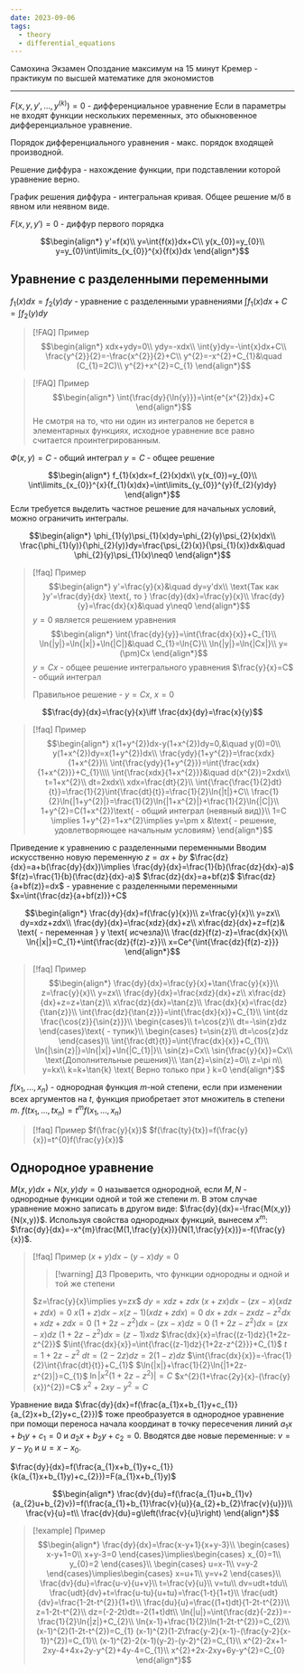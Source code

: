 ```yaml
---
date: 2023-09-06
tags:
  - theory
  - differential_equations
---
```

Самохина 
Экзамен
Опоздание максимум на 15 минут
Кремер - практикум по высшей математике для экономистов

---

$F(x,y,y',\dots,y^{(k)})=0$ - дифференциальное уравнение
Если в параметры не входят функции нескольких переменных, это обыкновенное дифференциальное уравнение.

Порядок дифференциального уравнения - макс. порядок входящей производной.

Решение диффура - нахождение функции, при подставлении которой уравнение верно.

График решения диффура - интегральная кривая.
Общее решение м/б в явном или неявном виде.

$F(x,y,y')=0$ - диффур первого порядка

$$\begin{align*}
y'=f(x)\\
y=\int{f(x)}dx+C\\
y(x_{0})=y_{0}\\
y=y_{0}\int\limits_{x_{0}}^{x}{f(x)}dx
\end{align*}$$
## Уравнение с разделенными переменными
$f_{1}(x)dx=f_{2}(y)dy$ - уравнение с разделенными уравнениями
$\int{f_{1}(x)}dx+C=\int{f_{2}(y)}dy$

> [!FAQ] Пример
> $$\begin{align*}
> xdx+ydy=0\\
> ydy=-xdx\\
> \int{y}dy=-\int{x}dx+C\\
> \frac{y^{2}}{2}=-\frac{x^{2}}{2}+C\\
> y^{2}=-x^{2}+C_{1}&\quad (C_{1}=2C)\\
> y^{2}+x^{2}=C_{1}
> \end{align*}$$

> [!FAQ] Пример
> $$\begin{align*}
> \int{\frac{dy}{\ln{y}}}=\int{e^{x^{2}}dx}+C
> \end{align*}$$
> Не смотря на то, что ни один из интегралов не берется в элементарных функциях, исходное уравнение все равно считается проинтегрированным.

$Ф(x,y)=C$ - общий интеграл
$y=C$ - общее решение

$$\begin{align*}
f_{1}(x)dx=f_{2}(x)dx\\
y(x_{0})=y_{0}\\
\int\limits_{x_{0}}^{x}{f_{1}(x)dx}=\int\limits_{y_{0}}^{y}{f_{2}(y)dy}
\end{align*}$$
Если требуется выделить частное решение для начальных условий, можно ограничить интегралы.

$$\begin{align*}
\phi_{1}(y)\psi_{1}(x)dy=\phi_{2}(y)\psi_{2}(x)dx\\
\frac{\phi_{1}(y)}{\phi_{2}(y)}dy=\frac{\psi_{2}(x)}{\psi_{1}(x)}dx&\quad \phi_{2}(y)\psi_{1}(x)\neq0
\end{align*}$$


> [!faq] Пример
> $$\begin{align*}
y'=\frac{y}{x}&\quad dy=y'dx\\
\text{Так как }y'=\frac{dy}{dx} \text{, то } \frac{dy}{dx}=\frac{y}{x}\\
\frac{dy}{y}=\frac{dx}{x}&\quad y\neq0
\end{align*}$$
>$y=0$ является решением уравнения
>$$\begin{align*}
\int{\frac{dy}{y}}=\int{\frac{dx}{x}}+C_{1}\\
\ln{|y|}=\ln{|x|}+\ln{|C|}&\quad C_{1}=\ln{C}\\
\ln{|y|}=\ln{|Cx|}\\
y=(\pm)Cx
\end{align*}$$
>$y=Cx$ - общее решение интегрального уравнения
>$\frac{y}{x}=C$ - общий интеграл
>
>Правильное решение - $y=Cx,\:x=0$

$$\frac{dy}{dx}=\frac{y}{x}\iff \frac{dx}{dy}=\frac{x}{y}$$

> [!faq] Пример
> $$\begin{align*}
x(1+y^{2})dx-y(1+x^{2})dy=0,&\quad y(0)=0\\
y(1+x^{2})dy=x(1+y^{2})dx\\
\frac{ydy}{1+y^{2}}=\frac{xdx}{1+x^{2}}\\
\int{\frac{ydy}{1+y^{2}}}=\int{\frac{xdx}{1+x^{2}}}+C_{1}\\\\
\int{\frac{xdx}{1+x^{2}}}&\quad d(x^{2})=2xdx\\
t=1+x^{2}\\
dt=2xdx\\
xdx=\frac{dt}{2}\\
\int{\frac{\frac{1}{2}dt}{t}}=\frac{1}{2}\int{\frac{dt}{t}}=\frac{1}{2}\ln{|t|}+C\\
\frac{1}{2}\ln{|1+y^{2}|}=\frac{1}{2}\ln{|1+x^{2}|}+\frac{1}{2}\ln{|C|}\\
1+y^{2}=C(1+x^{2})\text{ - общий интеграл (неявный вид)}\\
1=C \implies 1+y^{2}=1+x^{2}\implies y=\pm x &\text{ - решение, удовлетворяющее начальным условиям}
\end{align*}$$

Приведение к уравнению с разделенными переменными
Вводим искусственно новую переменную
$z=ax+by$
$\frac{dz}{dx}=a+b(\frac{dy}{dx})\implies \frac{dy}{dx}=\frac{1}{b}(\frac{dz}{dx}-a)$
$f(z)=\frac{1}{b}(\frac{dz}{dx}-a)$
$\frac{dz}{dx}=a+bf(z)$
$\frac{dz}{a+bf(z)}=dx$ - уравнение с разделенными переменными
$x=\int{\frac{dz}{a+bf(z)}}+C$

$$\begin{align*}
\frac{dy}{dx}=f(\frac{y}{x})\\
z=\frac{y}{x}\\
y=zx\\
dy=xdz+zdx\\
\frac{dy}{dx}=\frac{xdz}{dx}+z\\
x\frac{dz}{dx}+z=f(z)& \text{ - переменная } y \text{ исчезла}\\
\frac{dz}{f(z)-z}=\frac{dx}{x}\\
\ln{|x|}=C_{1}+\int{\frac{dz}{f(z)-z}}\\
x=Ce^{\int{\frac{dz}{f(z)-z}}}
\end{align*}$$


> [!faq] Пример
> $$\begin{align*}
\frac{dy}{dx}=\frac{y}{x}+\tan{\frac{y}{x}}\\
z=\frac{y}{x}\\
y=zx\\
\frac{dy}{dx}=\frac{xdz}{dx}+z\\
x\frac{dz}{dx}+z=z+\tan{z}\\
x\frac{dz}{dx}=\tan{z}\\
\frac{dx}{x}=\frac{dz}{\tan{z}}\\
\int{\frac{dz}{\tan{z}}}=\int{\frac{dx}{x}}+C_{1}\\
\int{dz \frac{\cos{z}}{\sin{z}}}\\
\begin{cases}\\
t=\cos{z}\\
dt=-\sin{z}dz
\end{cases}\text{ - тупик}\\
\begin{cases}
t=\sin{z}\\
dt=\cos{z}dz
\end{cases}\\
\int{\frac{dt}{t}}=\int{\frac{dx}{x}}+C_{1}\\
\ln{|\sin{z}|}=\ln{|x|}+\ln{|C_{1}|}\\
\sin{z}=Cx\\
\sin{\frac{y}{x}}=Cx\\
\text{Дополнительные решения}\\
\tan{z}=\sin{z}=0\\
z=\pi n\\
y=kx\\
k=k+\tan{k} \text{ Верно только при } k=0
\end{align*}$$

$f(x_{1},\dots,x_{n})$ - однородная функция $m$-ной степени, если при изменении всех аргументов на $t$, функция приобретает этот множитель в степени $m$.
$f(tx_{1},\dots,tx_{n})=t^{m}f(x_{1},\dots,x_{n})$

> [!faq] Пример
> $f(\frac{y}{x})$
> $f(\frac{ty}{tx})=f(\frac{y}{x})=t^{0}f(\frac{y}{x})$

## Однородное уравнение
$M(x,y)dx+N(x,y)dy=0$ называется однородной, если $M,N$ - однородные функции одной и той же степени $m$. В этом случае уравнение можно записать в другом виде: $\frac{dy}{dx}=-\frac{M(x,y)}{N(x,y)}$. Используя свойства однородных функций, вынесем $x^{m}$: $\frac{dy}{dx}=-x^{m}\frac{M(1,\frac{y}{x})}{N(1,\frac{y}{x})}=-f(\frac{y}{x})$.


> [!faq] Пример
> $(x+y)dx-(y-x)dy=0$
> 
> > [!warning] ДЗ
> > Проверить, что функции однородны и одной и той же степени
> 
> $z=\frac{y}{x}\implies y=zx$
$dy=xdz+zdx$
$(x+zx)dx-(zx-x)(xdz+zdx)=0$
$x(1+z)dx-x(z-1)(xdz+zdx)=0$
$dx+zdx-zxdz-z^{2}dx+xdz+zdx=0$
$(1+2z-z^{2})dx-(zx-x)dz=0$
$(1+2z-z^{2})dx=(zx-x)dz$
$(1+2z-z^{2})dx=(z-1)xdz$
$\frac{dx}{x}=\frac{(z-1)dz}{1+2z-z^{2}}$
$\int{\frac{dx}{x}}=\int{\frac{(z-1)dz}{1+2z-z^{2}}}+C_{1}$
$t=1+2z-z^{2}$
$dt=(2-2z)dz=2(1-z)dz$
$\int{\frac{dx}{x}}=-\frac{1}{2}\int{\frac{dt}{t}}+C_{1}$
$\ln{|x|}+\frac{1}{2}\ln{|1+2z-z^{2}|}=C_{1}$
$\ln{|x^{2}(1+2z-z^{2})|}=C$
$x^{2}(1+\frac{2y}{x}-(\frac{y}{x})^{2})=C$
$x^{2}+2xy-y^{2}=C$

Уравнение вида $\frac{dy}{dx}=f(\frac{a_{1}x+b_{1}y+c_{1}}{a_{2}x+b_{2}y+c_{2}})$ тоже преобразуется в однородное уравнение при помощи переноса начала координат в точку пересечения линий $a_{1}x+b_{1}y+c_{1}=0$ и $a_{2}x+b_{2}y+c_{2}=0$. Вводятся две новые переменные: $v=y-y_{0}$ и $u=x-x_{0}$.

$\frac{dy}{dx}=f(\frac{a_{1}x+b_{1}y+c_{1}}{k(a_{1}x+b_{1}y)+c_{2}})=F(a_{1}x+b_{1}y)$

$$\begin{align*}
\frac{dv}{du}=f(\frac{a_{1}u+b_{1}v}{a_{2}u+b_{2}v})=f(\frac{a_{1}+b_{1}\frac{v}{u}}{a_{2}+b_{2}\frac{v}{u}})\\
\frac{v}{u}=t\\
\frac{dv}{du}=g\left(\frac{v}{u}\right)
\end{align*}$$


> [!example] Пример
> $$\begin{align*}
\frac{dy}{dx}=\frac{x-y+1}{x+y-3}\\
\begin{cases}
x-y+1=0\\
x+y-3=0
\end{cases}\implies\begin{cases}
x_{0}=1\\
y_{0}=2
\end{cases}\\
\begin{cases}
u=x-1\\
v=y-2
\end{cases}\implies\begin{cases}
x=u+1\\
y=v+2
\end{cases}\\
\frac{dv}{du}=\frac{u-v}{u+v}\\
t=\frac{v}{u}\\
v=tu\\
dv=udt+tdu\\
\frac{udt}{dv}+t=\frac{u-tu}{u+tu}=\frac{1-t}{1+t}\\
\frac{udt}{dv}=\frac{1-2t-t^{2}}{1+t}\\
\frac{du}{u}=\frac{(1+t)dt}{1-2t-t^{2}}\\
z=1-2t-t^{2}\\
dz=(-2-2t)dt=-2(1+t)dt\\
\ln{|u|}=\int{\frac{dz}{-2z}}=-\frac{1}{2}\ln{|z|}+C_{2}\\
\ln{x-1}+\frac{1}{2}\ln{1-2t-t^{2}}=C_{2}\\
(x-1)^{2}(1-2t-t^{2})=C_{1}
(x-1)^{2}(1-2\frac{y-2}{x-1}-(\frac{y-2}{x-1})^{2})=C_{1}\\
(x-1)^{2}-2(x-1)(y-2)-(y-2)^{2}=C_{1}\\
x^{2}-2x+1-2xy-4+4x+2y-y^{2}+4y-4=C_{1}\\
x^{2}+2x-2xy+6y-y^{2}=C_{0}
\end{align*}$$

